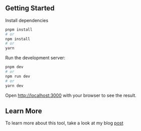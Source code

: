 ## Getting Started

Install dependencies

```bash
pnpm install
# or
npm install
# or
yarn
```

Run the development server:

```bash
pnpm dev
# or
npm run dev
# or
yarn dev
```

Open [http://localhost:3000](http://localhost:3000) with your browser to see the result.

## Learn More

To learn more about this tool, take a look at my blog [post](https://jason-dev.com/post/bitcoin-air-gap-interface)
